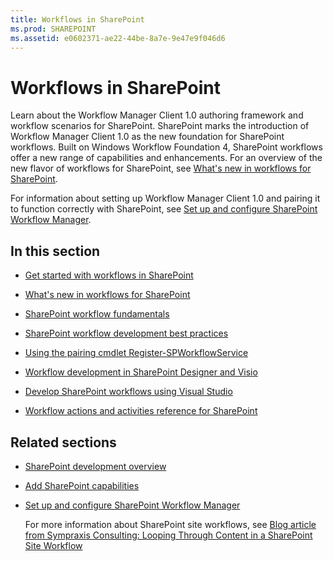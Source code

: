 ```yaml
---
title: Workflows in SharePoint
ms.prod: SHAREPOINT
ms.assetid: e0602371-ae22-44be-8a7e-9e47e9f046d6
---
```



# Workflows in SharePoint
Learn about the Workflow Manager Client 1.0 authoring framework and workflow scenarios for SharePoint.
SharePoint marks the introduction of Workflow Manager Client 1.0 as the new foundation for SharePoint workflows. Built on Windows Workflow Foundation 4, SharePoint workflows offer a new range of capabilities and enhancements. For an overview of the new flavor of workflows for SharePoint, see  [What's new in workflows for SharePoint](what-s-new-in-workflows-for-sharepoint).
  
    
    

For information about setting up Workflow Manager Client 1.0 and pairing it to function correctly with SharePoint, see  [Set up and configure SharePoint Workflow Manager](set-up-and-configure-sharepoint-workflow-manager).
## In this section


-  [Get started with workflows in SharePoint](get-started-with-workflows-in-sharepoint)
    
  
-  [What's new in workflows for SharePoint](what-s-new-in-workflows-for-sharepoint)
    
  
-  [SharePoint workflow fundamentals](sharepoint-workflow-fundamentals)
    
  
-  [SharePoint workflow development best practices](sharepoint-workflow-development-best-practices)
    
  
-  [Using the pairing cmdlet Register-SPWorkflowService](using-the-pairing-cmdlet-register-spworkflowservice)
    
  
-  [Workflow development in SharePoint Designer and Visio](workflow-development-in-sharepoint-designer-and-visio)
    
  
-  [Develop SharePoint workflows using Visual Studio](develop-sharepoint-workflows-using-visual-studio)
    
  
-  [Workflow actions and activities reference for SharePoint](workflow-actions-and-activities-reference-for-sharepoint)
    
  

## Related sections


-  [SharePoint development overview](sharepoint-development-overview)
    
  
-  [Add SharePoint capabilities](add-sharepoint-capabilities)
    
  
-  [Set up and configure SharePoint Workflow Manager](set-up-and-configure-sharepoint-workflow-manager)
    
    For more information about SharePoint site workflows, see  [Blog article from Sympraxis Consulting: Looping Through Content in a SharePoint Site Workflow](http://sympmarc.com/2016/01/14/looping-through-content-in-a-sharepoint-site-workflow-part-1-introduction)
    
  

